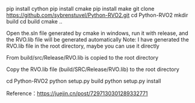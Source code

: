 pip install cython
pip install cmake
pip install make
git clone https://github.com/sybrenstuvel/Python-RVO2.git
cd Python-RVO2
mkdir build
cd build
cmake ..

Open the.sln file generated by cmake in windows, run it with release, and the RVO.lib file will be generated automatically
Note: I have generated the RVO.lib file in the root directory, maybe you can use it directly

From build/src/Release/RVO.lib is copied to the root directory

Copy the RVO.lib file (build/SRC/Release/RVO.lib) to the root directory

cd Python-RVO2 
python setup.py build
python setup.py install

Reference：https://juejin.cn/post/7297130301289332771

